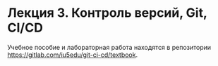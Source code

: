 # Лекция 3. Контроль версий, Git, CI/CD

Учебное пособие и лабораторная работа находятся в репозитории https://gitlab.com/iu5edu/git-ci-cd/textbook.
